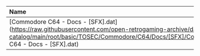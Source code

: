 |Name|Size|
|:---|---:|
|[Commodore C64 - Docs - [SFX].dat](https://raw.githubusercontent.com/open-retrogaming-archive/dat-catalog/main/root/basic/TOSEC/Commodore/C64/Docs/[SFX]/Commodore C64 - Docs - [SFX].dat)|2068|
